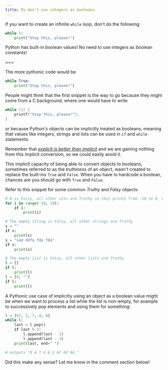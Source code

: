 ```yaml
---
title: Py-don't use integers as booleans
---
```


If you want to create an infinite `while` loop, don't do the following:

```py
while 1:
    print("Stop this, please!")
```

Python has built-in boolean values! No need to use integers as boolean constants!

===

The more pythonic code would be

```py
while True:
    print("Stop this, please!")
```

People might think that the first snippet is the way to go because they might come from a C background, where one would have to write

```c
while (1) {
    printf("Stop this, please!");
}
```

or because Python's objects can be implicitly treated as booleans, meaning that values like integers, strings and lists can be used in `if` and `while` statements.

Remember that [_explicit is better than implicit_][zen-of-python] and we are gaining nothing from this implicit conversion, so we could easily avoid it.

This implicit capacity of being able to convert objects to booleans, sometimes referred to as the _truthiness_ of an object, wasn't created to replace the built-ins `True` and `False`. When you have to hardcode a boolean, chances are you should go with `True` and `False`.

Refer to this snippet for some common _Truthy_ and _Falsy_ objects:

```py
# 0 is Falsy, all other ints are Truthy so this prints from -10 to 9, except 0
for i in range(-10, 10):
    if i:
        print(i)

# The empty string is Falsy, all other strings are Truthy
s = ""
if s:
    print(s)
s = "sad ddfa fda fda"
if s:
    print(s)

# The empty list is Falsy, all other lists are Truthy
l = []
if l:
    print(l)
l = [0, ""]
if l:
    print(l)
```

A Pythonic use case of implicitly using an object as a boolean value might be when we want to process a list while the list is non-empty, for example to successively pop elements and using them for something:

```py
l = [67, 2, 7, 4, 8]
while l:
    last = l.pop()
    if last % 2:
        l.append(last - 1)
        l.append(last - 3)
    print(last, end=" ")

# outputs "8 4 7 4 6 2 67 64 66 "
```

Did this make any sense? Let me know in the comment section below!

[zen-of-python]: ../pydont-zen-of-python